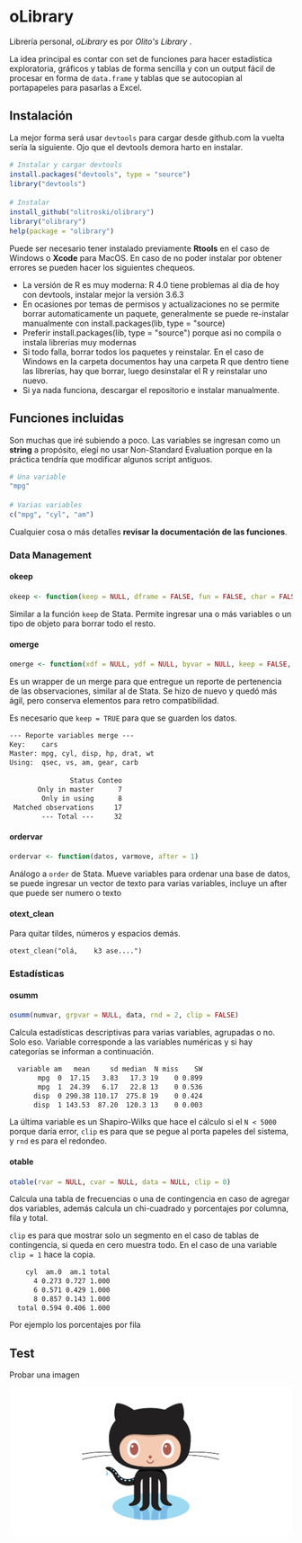 # oLibrary
Librería personal, *oLibrary* es por *Olito's Library* .

La idea principal es contar con set de funciones para hacer estadística exploratoria, gráficos y tablas de forma sencilla y con un output fácil de procesar en forma de `data.frame` y tablas que se autocopian al portapapeles para pasarlas a Excel.

## Instalación

La mejor forma será usar `devtools` para cargar desde github.com la vuelta sería la siguiente. Ojo que el devtools demora harto en instalar.

```R
# Instalar y cargar devtools
install.packages("devtools", type = "source")
library("devtools")

# Instalar
install_github("olitroski/olibrary")
library("olibrary")
help(package = "olibrary")
```
Puede ser necesario tener instalado previamente **Rtools** en el caso de Windows o **Xcode** para MacOS. En caso de no poder instalar por obtener errores se pueden hacer los siguientes chequeos.

* La versión de R es muy moderna: R 4.0 tiene problemas al dia de hoy con devtools, instalar mejor la versión 3.6.3
* En ocasiones por temas de permisos y actualizaciones no se permite borrar automaticamente un paquete, generalmente se puede re-instalar manualmente con install.packages(lib, type = "source)
* Preferir install.packages(lib, type = "source") porque asi no compila o instala librerias muy modernas
* Si todo falla, borrar todos los paquetes y reinstalar. En el caso de Windows en la carpeta documentos hay una carpeta R que dentro tiene las librerías, hay que borrar, luego desinstalar el R y reinstalar uno nuevo.
* Si ya nada funciona, descargar el repositorio e instalar manualmente.

## Funciones incluidas

Son muchas que iré subiendo a poco. Las variables se ingresan como un **string** a propósito, elegí no usar Non-Standard Evaluation porque en la práctica tendría que modificar algunos script antiguos.

```R
# Una variable
"mpg"

# Varias variables
c("mpg", "cyl", "am")
```

Cualquier cosa o más detalles **revisar la documentación de las funciones**.

### Data Management

#### okeep

```R
okeep <- function(keep = NULL, dframe = FALSE, fun = FALSE, char = FALSE, num = FALSE)
```

Similar a la función `keep` de Stata. Permite ingresar una o más variables o un tipo de objeto para borrar todo el resto.

#### omerge

```R
omerge <- function(xdf = NULL, ydf = NULL, byvar = NULL, keep = FALSE, output = TRUE)
```

Es un wrapper de un merge para que entregue un reporte de pertenencia de las observaciones, similar al de Stata. Se hizo de nuevo y quedó más ágil, pero conserva elementos para retro compatibilidad.

Es necesario que `keep = TRUE` para que se guarden los datos.

```
--- Reporte variables merge --- 
Key:    cars
Master: mpg, cyl, disp, hp, drat, wt 
Using:  qsec, vs, am, gear, carb 

               Status Conteo
       Only in master      7
        Only in using      8
 Matched observations     17
        --- Total ---     32
```

#### ordervar

```R
ordervar <- function(datos, varmove, after = 1)
```

Análogo a `order` de Stata. Mueve variables para ordenar una base de datos, se puede ingresar un vector de texto para varias variables, incluye un after que puede ser numero o texto

#### otext_clean

Para quitar tildes, números y espacios demás.

```
otext_clean("olá,    k3 ase....")
```



### Estadísticas

#### osumm

```R
osumm(numvar, grpvar = NULL, data, rnd = 2, clip = FALSE)
```

Calcula estadísticas descriptivas para varias variables, agrupadas o no. Solo eso. Variable corresponde a las variables numéricas y si hay categorías se informan a continuación.

```
  variable am   mean     sd median  N miss    SW
       mpg  0  17.15   3.83   17.3 19    0 0.899
       mpg  1  24.39   6.17   22.8 13    0 0.536
      disp  0 290.38 110.17  275.8 19    0 0.424
      disp  1 143.53  87.20  120.3 13    0 0.003
```

La última variable es un Shapiro-Wilks que hace el cálculo si el `N < 5000` porque daría error, `clip` es para que se pegue al porta papeles del sistema, y `rnd` es para el redondeo.

#### otable

```R
otable(rvar = NULL, cvar = NULL, data = NULL, clip = 0)
```

Calcula una tabla de frecuencias o una de contingencia en caso de agregar dos variables, además calcula un chi-cuadrado y porcentajes por columna, fila y total.

`clip` es para que mostrar solo un segmento en el caso de tablas de contingencia, si queda en cero muestra todo. En el caso de una variable `clip = 1` hace la copia.

```
    cyl  am.0  am.1 total
      4 0.273 0.727 1.000
      6 0.571 0.429 1.000
      8 0.857 0.143 1.000
  total 0.594 0.406 1.000
```

Por ejemplo los porcentajes por fila





## Test

Probar una imagen

![](img/github-octocat.png)